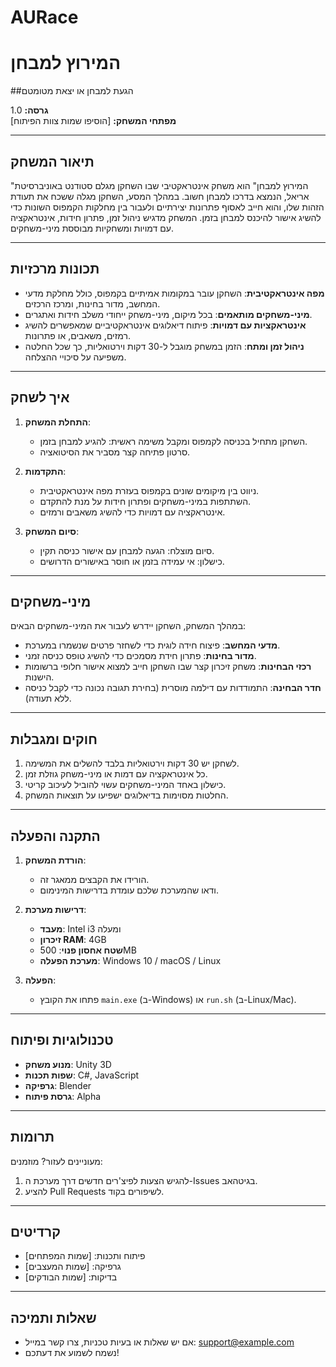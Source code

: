 # AURace

# המירוץ למבחן
##הגעת למבחן או יצאת מטומטם

**גרסה:** 1.0  
**מפתחי המשחק:** [הוסיפו שמות צוות הפיתוח]  

---

## תיאור המשחק  
"המירוץ למבחן" הוא משחק אינטראקטיבי שבו השחקן מגלם סטודנט באוניברסיטת אריאל, הנמצא בדרכו למבחן חשוב. במהלך המסע, השחקן מגלה ששכח את תעודת הזהות שלו, והוא חייב לאסוף פתרונות יצירתיים ולעבור בין מחלקות הקמפוס השונות כדי להשיג אישור להיכנס למבחן בזמן. המשחק מדגיש ניהול זמן, פתרון חידות, אינטראקציה עם דמויות ומשחקיות מבוססת מיני-משחקים.  

---

## תכונות מרכזיות  
- **מפה אינטראקטיבית**: השחקן עובר במקומות אמיתיים בקמפוס, כולל מחלקת מדעי המחשב, מדור בחינות, ומרכז הרכזים.  
- **מיני-משחקים מותאמים**: בכל מיקום, מיני-משחק ייחודי משלב חידות ואתגרים.  
- **אינטראקציות עם דמויות**: פיתוח דיאלוגים אינטראקטיביים שמאפשרים להשיג רמזים, משאבים, או פתרונות.  
- **ניהול זמן ומתח**: הזמן במשחק מוגבל ל-30 דקות וירטואליות, כך שכל החלטה משפיעה על סיכויי ההצלחה.  

---

## איך לשחק  
1. **התחלת המשחק**:  
   - השחקן מתחיל בכניסה לקמפוס ומקבל משימה ראשית: להגיע למבחן בזמן.  
   - סרטון פתיחה קצר מסביר את הסיטואציה.  

2. **התקדמות**:  
   - ניווט בין מיקומים שונים בקמפוס בעזרת מפה אינטראקטיבית.  
   - השתתפות במיני-משחקים ופתרון חידות על מנת להתקדם.  
   - אינטראקציה עם דמויות כדי להשיג משאבים ורמזים.  

3. **סיום המשחק**:  
   - סיום מוצלח: הגעה למבחן עם אישור כניסה תקין.  
   - כישלון: אי עמידה בזמן או חוסר באישורים הדרושים.  

---

## מיני-משחקים  
במהלך המשחק, השחקן יידרש לעבור את המיני-משחקים הבאים:  
- **מדעי המחשב**: פיצוח חידה לוגית כדי לשחזר פרטים שנשמרו במערכת.  
- **מדור בחינות**: פתרון חידת מסמכים כדי להשיג טופס כניסה זמני.  
- **רכזי הבחינות**: משחק זיכרון קצר שבו השחקן חייב למצוא אישור חלופי ברשומות הישנות.  
- **חדר הבחינה**: התמודדות עם דילמה מוסרית (בחירת תגובה נכונה כדי לקבל כניסה ללא תעודה).  

---

## חוקים ומגבלות  
1. לשחקן יש 30 דקות וירטואליות בלבד להשלים את המשימה.  
2. כל אינטראקציה עם דמות או מיני-משחק גוזלת זמן.  
3. כישלון באחד המיני-משחקים עשוי להוביל לעיכוב קריטי.  
4. החלטות מסוימות בדיאלוגים ישפיעו על תוצאות המשחק.  

---

## התקנה והפעלה  
1. **הורדת המשחק**:  
   - הורידו את הקבצים ממאגר זה.  
   - ודאו שהמערכת שלכם עומדת בדרישות המינימום.  

2. **דרישות מערכת**:  
   - **מעבד**: Intel i3 ומעלה  
   - **זיכרון RAM**: 4GB  
   - **שטח אחסון פנוי**: 500MB  
   - **מערכת הפעלה**: Windows 10 / macOS / Linux  

3. **הפעלה**:  
   - פתחו את הקובץ `main.exe` (ב-Windows) או `run.sh` (ב-Linux/Mac).  

---

## טכנולוגיות ופיתוח  
- **מנוע משחק**: Unity 3D  
- **שפות תכנות**: C#, JavaScript  
- **גרפיקה**: Blender  
- **גרסת פיתוח**: Alpha  

---

## תרומות  
מעוניינים לעזור? מוזמנים:  
1. להגיש הצעות לפיצ'רים חדשים דרך מערכת ה-Issues בגיטהאב.  
2. להציע Pull Requests לשיפורים בקוד.  

---

## קרדיטים  
- פיתוח ותכנות: [שמות המפתחים]  
- גרפיקה: [שמות המעצבים]  
- בדיקות: [שמות הבודקים]  

---

## שאלות ותמיכה  
- אם יש שאלות או בעיות טכניות, צרו קשר במייל: support@example.com  
- נשמח לשמוע את דעתכם!  
